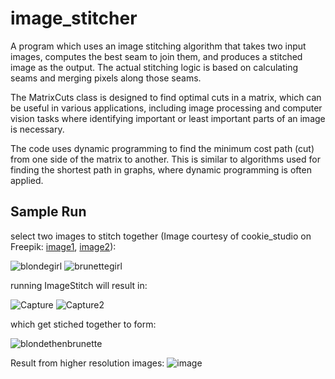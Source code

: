 # image_stitcher
A program which uses an image stitching algorithm that takes two input images, computes the best seam to join them, and produces a stitched image as the output.
The actual stitching logic is based on calculating seams and merging pixels along those seams.


The MatrixCuts class is designed to find optimal cuts in a matrix, which can be useful in various applications, including image processing and computer vision tasks where identifying important or least important parts of an image is necessary.

The code uses dynamic programming to find the minimum cost path (cut) from one side of the matrix to another. This is similar to algorithms used for finding the shortest path in graphs, where dynamic programming is often applied.

## Sample Run
select two images to stitch together (Image courtesy of cookie_studio on Freepik: <a href="https://www.freepik.com/free-photo/womans-twins-listening-music-headphones-smiling-blue_9029266.htm#query=same%20size&position=11&from_view=keyword&track=ais">image1</a>, <a href="https://www.freepik.com/free-photo/indoor-shot-young-severe-blonde-lady-keeping-hands-folded-while-standing-pink-background-with-cheerful-blue-eyed-pretty-blonde-woman-with-wavy-hairstyle_12586151.htm#query=same%20size&position=2&from_view=keyword&track=ais#position=2&query=same%20size">image2</a>): 

![blondegirl](https://github.com/nbabtsov/image_stitcher/assets/31867318/630f9079-24f5-4fb1-ad7e-8829ffdbda16)
![brunettegirl](https://github.com/nbabtsov/image_stitcher/assets/31867318/ceb80a21-f539-4e8d-8b8a-5314f2c07d20)

running ImageStitch will result in:


![Capture](https://github.com/nbabtsov/shortest_path_image_stitcher/assets/31867318/7c7e6fe5-da7f-46fe-a699-fc9165776e47)
![Capture2](https://github.com/nbabtsov/shortest_path_image_stitcher/assets/31867318/1b48ad4b-f6ee-4bd7-8e32-252d3aeb1238)


which get stiched together to form:

![blondethenbrunette](https://github.com/nbabtsov/image_stitcher/assets/31867318/c644b2ba-22e2-484d-8ba4-1ee7b7d25f9b)

Result from higher resolution images: 
![image](https://github.com/nbabtsov/shortest_path_image_stitcher/assets/31867318/b432ded1-513d-430c-b419-9ed4dea3dcd2)

